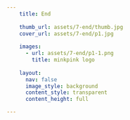 ```yaml
---
    title: End
    
    thumb_url: assets/7-end/thumb.jpg
    cover_url: assets/7-end/p1.jpg
    
    images:
      - url: assets/7-end/p1-1.png
        title: minkpink logo
        
    layout:
      nav: false
      image_style: background
      content_style: transparent
      content_height: full

---
```


<a href="http://minkpink.com/" title="Visit Minkpink" target="_blank">
  <img id="image" data-media-id="images:1" src="assets/7-end/p1-1.png" alt="">
</a>